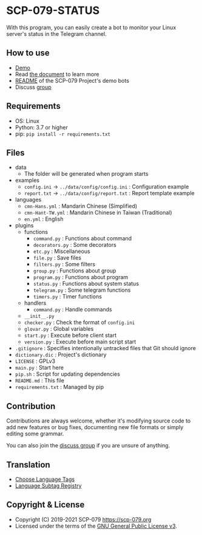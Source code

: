 # SCP-079-STATUS

With this program, you can easily create a bot to monitor your Linux server's status in the Telegram channel.

## How to use

- [Demo](https://t.me/SCP_079_CRITICAL)
- Read [the document](https://scp-079.org/status/) to learn more
- [README](https://scp-079.org/readme/) of the SCP-079 Project's demo bots
- Discuss [group](https://t.me/SCP_079_CHAT)

## Requirements

- OS: Linux
- Python: 3.7 or higher
- pip: `pip install -r requirements.txt` 

## Files

- data
    - The folder will be generated when program starts
- examples
    - `config.ini` -> `../data/config/config.ini` : Configuration example
    - `report.txt` -> `../data/config/report.txt` : Report template example
- languages
    - `cmn-Hans.yml` : Mandarin Chinese (Simplified)
    - `cmn-Hant-TW.yml` : Mandarin Chinese in Taiwan (Traditional)
    - `en.yml` : English
- plugins
    - functions
        - `command.py` : Functions about command
        - `decorators.py` : Some decorators
        - `etc.py` : Miscellaneous
        - `file.py` : Save files
        - `filters.py` : Some filters
        - `group.py` : Functions about group
        - `program.py` : Functions about program
        - `status.py` : Functions about system status
        - `telegram.py` : Some telegram functions
        - `timers.py` : Timer functions
    - handlers
        - `command.py` : Handle commands
    - `__init__.py`
    - `checker.py` : Check the format of `config.ini`
    - `glovar.py` : Global variables
    - `start.py` : Execute before client start
    - `version.py` : Execute before main script start
- `.gitignore` : Specifies intentionally untracked files that Git should ignore
- `dictionary.dic` : Project's dictionary
- `LICENSE` : GPLv3
- `main.py` : Start here
- `pip.sh` : Script for updating dependencies
- `README.md` : This file
- `requirements.txt` : Managed by pip

## Contribution

Contributions are always welcome, whether it's modifying source code to add new features or bug fixes, documenting new file formats or simply editing some grammar.

You can also join the [discuss group](https://t.me/SCP_079_CHAT) if you are unsure of anything.

## Translation

- [Choose Language Tags](https://www.w3.org/International/questions/qa-choosing-language-tags)
- [Language Subtag Registry](https://www.iana.org/assignments/language-subtag-registry/language-subtag-registry)

## Copyright & License

- Copyright (C) 2019-2021 SCP-079 <https://scp-079.org>
- Licensed under the terms of the [GNU General Public License v3](LICENSE).
